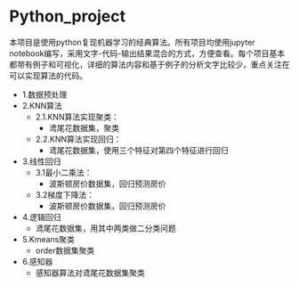 # Python_project
本项目是使用python复现机器学习的经典算法。所有项目均使用jupyter notebook编写，采用文字-代码-输出结果混合的方式，方便查看。每个项目基本都带有例子和可视化，详细的算法内容和基于例子的分析文字比较少，重点关注在可以实现算法的代码。

* 1.数据预处理
* 2.KNN算法
  * 2.1.KNN算法实现聚类：
    * 鸢尾花数据集，聚类
  * 2.2.KNN算法实现回归：
    * 鸢尾花数据集，使用三个特征对第四个特征进行回归
* 3.线性回归
  * 3.1最小二乘法：
    * 波斯顿房价数据集，回归预测房价
  * 3.2梯度下降法：
    * 波斯顿房价数据集，回归预测房价
* 4.逻辑回归
    * 鸢尾花数据集，用其中两类做二分类问题
* 5.Kmeans聚类
    * order数据集聚类
* 6.感知器
    * 感知器算法对鸢尾花数据集聚类
